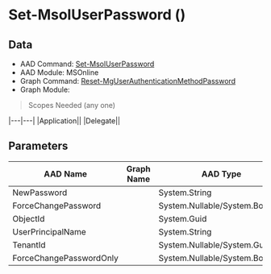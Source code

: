 # Set-MsolUserPassword ()

## Data

+ AAD Command: [Set-MsolUserPassword](https://docs.microsoft.com/en-us/powershell/module/MSOnline/Set-MsolUserPassword)
+ AAD Module: MSOnline
+ Graph Command: [Reset-MgUserAuthenticationMethodPassword](https://docs.microsoft.com/en-us/powershell/module//Reset-MgUserAuthenticationMethodPassword)
+ Graph Module: 

> Scopes Needed (any one)

|---|---|
|Application||
|Delegate||

## Parameters

|AAD Name|Graph Name|AAD Type|Graph Type|Infos|
|---|---|---|---|---|
|NewPassword||System.String|||
|ForceChangePassword||System.Nullable/System.Boolean|||
|ObjectId||System.Guid|||
|UserPrincipalName||System.String|||
|TenantId||System.Nullable/System.Guid|||
|ForceChangePasswordOnly||System.Nullable/System.Boolean|||

